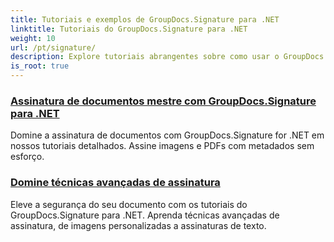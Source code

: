 ```yaml
---
title: Tutoriais e exemplos de GroupDocs.Signature para .NET
linktitle: Tutoriais do GroupDocs.Signature para .NET
weight: 10
url: /pt/signature/
description: Explore tutoriais abrangentes sobre como usar o GroupDocs.Signature para .NET. Aprenda a implementar assinaturas digitais, personalizar fluxos de trabalho e aprimorar a segurança de documentos com guias claros e passo a passo.
is_root: true
---
```

### [Assinatura de documentos mestre com GroupDocs.Signature para .NET](./master-document-signing/)
Domine a assinatura de documentos com GroupDocs.Signature for .NET em nossos tutoriais detalhados. Assine imagens e PDFs com metadados sem esforço.
### [Domine técnicas avançadas de assinatura](./master-advanced-sign-techniques/)
Eleve a segurança do seu documento com os tutoriais do GroupDocs.Signature para .NET. Aprenda técnicas avançadas de assinatura, de imagens personalizadas a assinaturas de texto.